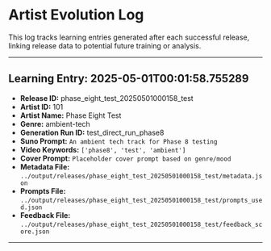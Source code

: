 # Artist Evolution Log

This log tracks learning entries generated after each successful release, linking release data to potential future training or analysis.

---

## Learning Entry: 2025-05-01T00:01:58.755289
- **Release ID:** phase_eight_test_20250501000158_test
- **Artist ID:** 101
- **Artist Name:** Phase Eight Test
- **Genre:** ambient-tech
- **Generation Run ID:** test_direct_run_phase8
- **Suno Prompt:** `An ambient tech track for Phase 8 testing`
- **Video Keywords:** `['phase8', 'test', 'ambient']`
- **Cover Prompt:** `Placeholder cover prompt based on genre/mood`
- **Metadata File:** `../output/releases/phase_eight_test_20250501000158_test/metadata.json`
- **Prompts File:** `../output/releases/phase_eight_test_20250501000158_test/prompts_used.json`
- **Feedback File:** `../output/releases/phase_eight_test_20250501000158_test/feedback_score.json`
---

